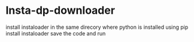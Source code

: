 # Insta-dp-downloader
install instaloader in the same direcory where python is installed using pip install instaloader
save the code and run
